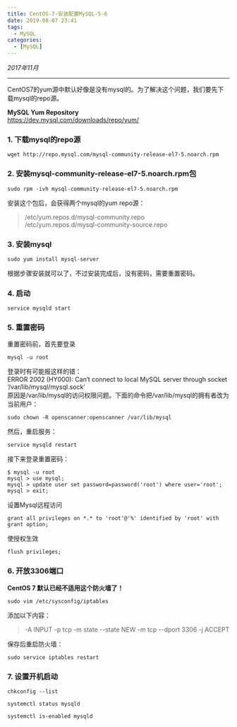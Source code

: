 ```yaml
---
title: CentOS-7-安装配置MySQL-5-6
date: 2019-08-07 23:41
tags: 
  - MySQL
categories:
  - [MySQL]
---
```


*2017年11月*

---

CentOS7的yum源中默认好像是没有mysql的。为了解决这个问题，我们要先下载mysql的repo源。

**MySQL Yum Repository**  
https://dev.mysql.com/downloads/repo/yum/

### 1. 下载mysql的repo源
```
wget http://repo.mysql.com/mysql-community-release-el7-5.noarch.rpm
```

### 2. 安装mysql-community-release-el7-5.noarch.rpm包
```
sudo rpm -ivh mysql-community-release-el7-5.noarch.rpm
```
安装这个包后，会获得两个mysql的yum repo源：  
>/etc/yum.repos.d/mysql-community.repo  
/etc/yum.repos.d/mysql-community-source.repo  

### 3. 安装mysql
```
sudo yum install mysql-server
```
根据步骤安装就可以了，不过安装完成后，没有密码，需要重置密码。

### 4. 启动
```
service mysqld start
```

### 5. 重置密码

重置密码前，首先要登录
```
mysql -u root
```
登录时有可能报这样的错：  
ERROR 2002 (HY000): Can‘t connect to local MySQL server through socket ‘/var/lib/mysql/mysql.sock‘   
原因是/var/lib/mysql的访问权限问题。下面的命令把/var/lib/mysql的拥有者改为当前用户：
```
sudo chown -R openscanner:openscanner /var/lib/mysql
```
然后，重启服务：
```
service mysqld restart
```
接下来登录重置密码：
```
$ mysql -u root
mysql > use mysql;
mysql > update user set password=password('root') where user='root';
mysql > exit;
```

设置Mysql远程访问
```
grant all privileges on *.* to 'root'@'%' identified by 'root' with grant option;
```
使授权生效
```
flush privileges;
```

### 6. 开放3306端口
**CentOS 7  默认已经不适用这个防火墙了！**
```
sudo vim /etc/sysconfig/iptables
```
添加以下内容：
>-A INPUT -p tcp -m state --state NEW -m tcp --dport 3306 -j ACCEPT

保存后重启防火墙：
```
sudo service iptables restart
```


### 7. 设置开机启动

```
chkconfig --list

systemctl status mysqld

systemctl is-enabled mysqld
```

